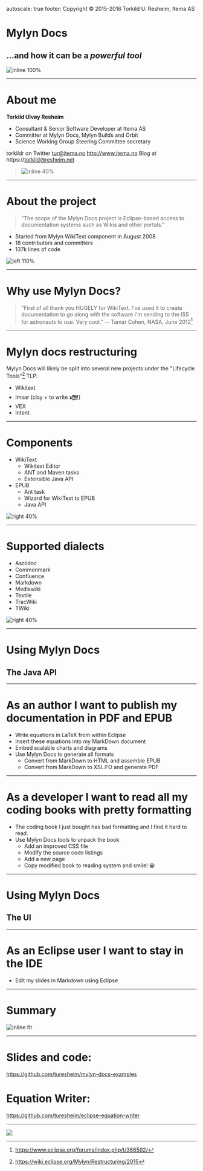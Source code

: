 autoscale: true
footer: Copyright © 2015-2016 Torkild U. Resheim, Itema AS

# **Mylyn Docs**
## …and how it can be a *powerful tool*

![inline 100%](images/eclipsecon.png)

---
# About me

**Torkild Ulvøy Resheim**
* Consultant & Senior Software Developer at Itema AS
* Committer at Mylyn Docs, Mylyn Builds and Orbit
* Science Working Group Steering Committee secretary

torkildr on Twitter
tur@itema.no
http://www.itema.no
Blog at https://torkild@resheim.net

> ![inline 40%](images/logo.png)


---
# About the project

> "The scope of the Mylyn Docs project is Eclipse-based access to documentation systems such as Wikis and other portals."

* Started from Mylyn WikiText component in August 2008
* 18 contributors and committers
* 137k lines of code

![left 110%](images/why-wiki.jpg)


---
# Why use Mylyn Docs?

> "First of all thank you HUGELY for WikiText. I've used it to create documentation to go along with the software I'm sending to the ISS for astronauts to use. Very cool."
-- Tamar Cohen, NASA, June 2012[^1]

[^1]: https://www.eclipse.org/forums/index.php/t/366592/

---
# Mylyn docs restructuring

Mylyn Docs will likely be split into several new projects under the "Lifecycle Tools"[^2] TLP:

* Wikitext 
* Imsar (clay + to write 𒁾)
* VEX
* Intent

[^2]: https://wiki.eclipse.org/Mylyn/Restructuring/2015

---
# Components

* WikiText
	* Wikitext Editor
	* ANT and Maven tasks
	* Extensible Java API
* EPUB
	* Ant task
	* Wizard for WikiText to EPUB
	* Java API

![right 40%](images/editor.png)

---
# Supported dialects

- Asciidoc
- Commonmark
- Confluence
- Markdown
- Mediawiki
- Textile
- TracWiki
- TWiki

![right 40%](images/preview.png)

---
# Using Mylyn Docs
## The Java API

---
# As an author I want to publish my documentation in PDF and EPUB

* Write equations in LaTeX from within Eclipse
* Insert these equations into my MarkDown document
* Embed scalable charts and diagrams
* Use Mylyn Docs to generate all formats
	* Convert from MarkDown to HTML and assemble EPUB
	* Convert from MarkDown to XSL:FO and generate PDF

---
# As a developer I want to read all my coding books with pretty formatting

* The coding book I just bought has bad formatting and I find it hard to read.
* Use Mylyn Docs tools to unpack the book
	* Add an improved CSS file
	* Modify the source code listings
	* Add a new page
	* Copy modified book to reading system and smile! 😀


---
# Using Mylyn Docs
## The UI

---
# As an Eclipse user I want to stay in the IDE

* Edit my slides in Markdown using Eclipse

---
# Summary

![inline fit](images/summary.png)

---
# Slides and code:
https://github.com/turesheim/mylyn-docs-examples
# Equation Writer:
https://github.com/turesheim/eclipse-equation-writer

---
![ ](images/evaluate-4x3.png)
